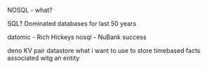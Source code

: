 NOSQL - what?

SQL? Dominated databases for last 50 years

datomic - Rich Hickeys nosql - NuBank success

deno KV pair datastore
what i want to use
to store timebased facts associated witg an entity

